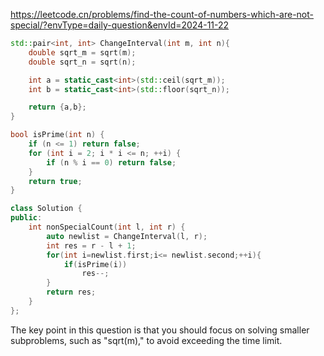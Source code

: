 https://leetcode.cn/problems/find-the-count-of-numbers-which-are-not-special/?envType=daily-question&envId=2024-11-22
```cpp
std::pair<int, int> ChangeInterval(int m, int n){
    double sqrt_m = sqrt(m);
    double sqrt_n = sqrt(n);

    int a = static_cast<int>(std::ceil(sqrt_m));
    int b = static_cast<int>(std::floor(sqrt_n));

    return {a,b};
}

bool isPrime(int n) {
    if (n <= 1) return false;
    for (int i = 2; i * i <= n; ++i) {
        if (n % i == 0) return false;
    }
    return true;
}

class Solution {
public:
    int nonSpecialCount(int l, int r) {
        auto newlist = ChangeInterval(l, r);
        int res = r - l + 1;
        for(int i=newlist.first;i<= newlist.second;++i){
            if(isPrime(i))
                res--;
        }
        return res;
    }
};
```
The key point in this question is that you should focus on solving smaller subproblems, such as "sqrt(m)," to avoid exceeding the time limit.